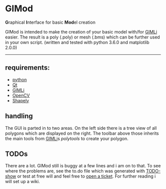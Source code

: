 # GIMod
**G**raphical **I**nterface for basic **Mod**el creation

GIMod is intended to make the creation of your basic model with/for 
[GIMLi](www.pygimli.org) easier. The result is a poly (.poly) or mesh 
(.bms) which can be further used in your own script.
(written and tested with python 3.6.0 and matplotlib 2.0.0)

---
## requirements:
+ [python](https://www.python.org/downloads/)
+ [Qt](https://www.qt.io/download/)
+ [GIMLi](http://www.pygimli.org/installation.html)
+ [OpenCV](http://opencv.org/downloads.html)
+ [Shapely](https://pypi.python.org/pypi/Shapely)

## handling
The GUI is parted in to two areas. On the left side there is a tree view of 
all polygons which are displayed on the right. The toolbar above those 
inherits the main tools from [GIMLi](www.pygimli.org)s *polytools* to 
create your polygon.

## TODOs
There are a lot. GIMod still is buggy at a few lines and i am on to that. 
To see where the problems are, see the to.do file which was generated with 
[TODO-show](https://github.com/IanMitchell/atom-todo-show) or test at free 
will and feel free to [open a 
ticket](https://github.com/frodo4fingers/gimod/issues). For further reading 
i will set up a wiki.

